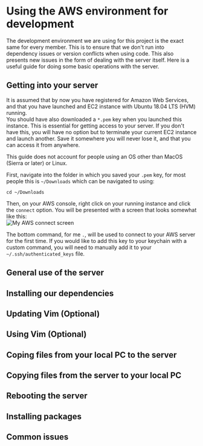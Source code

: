 # Using the AWS environment for development 
  
The development environment we are using for this project is the exact same for every member. This is to ensure that we don't run into dependency issues or version conflicts when using code. This also presents new issues in the form of dealing with the server itself. Here is a useful guide for doing some basic operations with the server. 
  
## Getting into your server 
  
It is assumed that by now you have registered for Amazon Web Services, and that you have launched and EC2 instance with Ubuntu 18.04 LTS (HVM) running.  
You should have also downloaded a `*.pem` key when you launched this instance. This is essential for getting access to your server. If you don't have this, you will have no option but to terminate your current EC2 instance and launch another. Save it somewhere you will never lose it, and that you can access it from anywhere.  
  
  
This guide does not account for people using an OS other than MacOS (Sierra or later) or Linux. 
  
First, navigate into the folder in which you saved your `.pem` key, for most people this is `~/Downloads` which can be navigated to using:   
```
cd ~/Downloads
```
  
Then, on your AWS console, right click on your running instance and click the `connect` option. You will be presented with a screen that looks somewhat like this:  
![My AWS connect screen]() 
  
The bottom command, for me `.`, will be used to connect to your AWS server for the first time. If you would like to add this key to your keychain with a custom command, you will need to manually add it to your `~/.ssh/authenticated_keys` file. 

## General use of the server 

## Installing our dependencies 

## Updating Vim (Optional) 

## Using Vim (Optional) 

## Coping files from your local PC to the server

## Copying files from the server to your local PC 

## Rebooting the server 

## Installing packages 

## Common issues 

